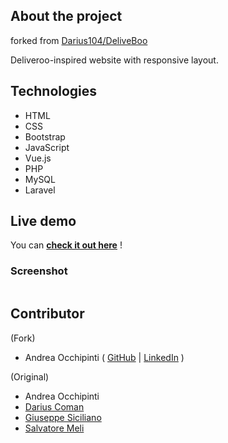 ## About the project
forked from [Darius104/DeliveBoo](https://github.com/Darius104/DeliveBoo)

Deliveroo-inspired website with responsive layout.


## Technologies 
- HTML
- CSS 
- Bootstrap
- JavaScript 
- Vue.js
- PHP 
- MySQL 
- Laravel

## Live demo
You can **[check it out here](https://painteyes.github.io/laravel-vue-deliveroo)** !

### Screenshot
<img src=""/>

## Contributor

(Fork)

- Andrea Occhipinti ( [GitHub](https://github.com/painteyes) | [LinkedIn](https://www.linkedin.com/in/occhipinti) )

(Original)
- Andrea Occhipinti 
- [Darius Coman](https://github.com/painteyes) 
- [Giuseppe Siciliano](https://github.com/painteyes) 
- [Salvatore Meli](https://github.com/painteyes)
